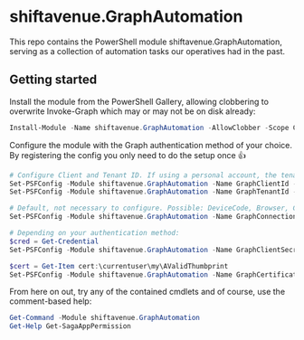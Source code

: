 ﻿# shiftavenue.GraphAutomation

This repo contains the PowerShell module shiftavenue.GraphAutomation, serving as a collection of automation tasks our operatives had in the past.

## Getting started

Install the module from the PowerShell Gallery, allowing clobbering to overwrite Invoke-Graph which may or
may not be on disk already:

```powershell
Install-Module -Name shiftavenue.GraphAutomation -AllowClobber -Scope CurrentUser
```

Configure the module with the Graph authentication method of your choice. By registering
the config you only need to do the setup once 👍

```powershell
# Configure Client and Tenant ID. If using a personal account, the tenant ID would be 'common'
Set-PSFConfig -Module shiftavenue.GraphAutomation -Name GraphClientId -Value '' -PassThru | Register-PSFConfig
Set-PSFConfig -Module shiftavenue.GraphAutomation -Name GraphTenantId -Value '' -PassThru | Register-PSFConfig

# Default, not necessary to configure. Possible: DeviceCode, Browser, Certificate, or ClientSecret
Set-PSFConfig -Module shiftavenue.GraphAutomation -Name GraphConnectionMode -Value "DeviceCode" -PassThru | Register-PSFConfig

# Depending on your authentication method:
$cred = Get-Credential
Set-PSFConfig -Module shiftavenue.GraphAutomation -Name GraphClientSecret -Value $cred.Password -PassThru | Register-PSFConfig

$cert = Get-Item cert:\currentuser\my\AValidThumbprint
Set-PSFConfig -Module shiftavenue.GraphAutomation -Name GraphCertificate -Value $cert -PassThru | Register-PSFConfig
```

From here on out, try any of the contained cmdlets and of course, use the comment-based help:

```powershell
Get-Command -Module shiftavenue.GraphAutomation
Get-Help Get-SagaAppPermission
```
